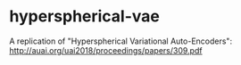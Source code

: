 # hyperspherical-vae
A replication of "Hyperspherical Variational Auto-Encoders": http://auai.org/uai2018/proceedings/papers/309.pdf
